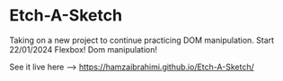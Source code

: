# Etch-A-Sketch

Taking on a new project to continue practicing DOM manipulation. Start 22/01/2024
Flexbox!
Dom manipulation!

See it live here --> https://hamzaibrahimi.github.io/Etch-A-Sketch/